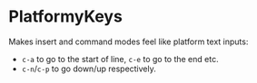 # PlatformyKeys

Makes insert and command modes feel like platform text inputs:
- `c-a` to go to the start of line, `c-e` to go to the end etc.
- `c-n`/`c-p` to go down/up respectively.
